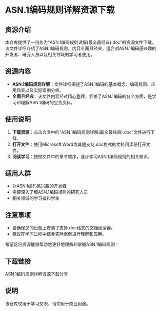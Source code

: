 # ASN.1编码规则详解资源下载

## 资源介绍

本仓库提供了一份名为“ASN.1编码规则详解(最全最经典).doc”的资源文件下载。该文件详细介绍了ASN.1编码规则，内容全面且经典，适合对ASN.1编码感兴趣的开发者、研究人员以及相关领域的学习者使用。

## 资源内容

- **ASN.1编码规则详解**：文件详细阐述了ASN.1编码的基本概念、编码规则、应用场景以及实际案例分析。
- **全面且经典**：该文件内容经过精心整理，涵盖了ASN.1编码的各个方面，是学习和理解ASN.1编码的宝贵资料。

## 使用说明

1. **下载资源**：点击仓库中的“ASN.1编码规则详解(最全最经典).doc”文件进行下载。
2. **打开文件**：使用Microsoft Word或其他支持.doc格式的文档阅读器打开文件。
3. **阅读学习**：按照文件中的章节顺序，逐步学习ASN.1编码规则的相关知识。

## 适用人群

- 对ASN.1编码感兴趣的开发者
- 需要深入了解ASN.1编码规则的研究人员
- 相关领域的学习者和学生

## 注意事项

- 请确保您的设备上安装了支持.doc格式的文档阅读器。
- 建议在学习过程中结合实际案例进行理解和应用。

希望这份资源能够帮助您更好地理解和掌握ASN.1编码规则！

## 下载链接
[ASN.1编码规则详解资源下载分享](https://pan.quark.cn/s/6ed1fbab41a8)

## 说明

该仓库仅用于学习交流，请勿用于商业用途。
